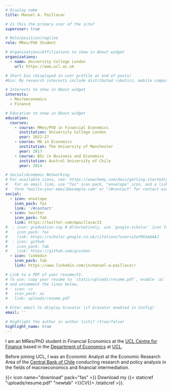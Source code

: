 ```yaml
---
# Display name
title: Manuel A. Paillacar

# Is this the primary user of the site?
superuser: true

# Role/position/tagline
role: MRes/PhD Student

# Organizations/Affiliations to show in About widget
organizations:
  - name: University College London
    url: https://www.ucl.ac.uk

# Short bio (displayed in user profile at end of posts)
#bio: My research interests include distributed robotics, mobile computing and programmable matter.

# Interests to show in About widget
interests:
  - Macroeconomics
  - Finance

# Education to show in About widget
education:
  courses:
    - course: MRes/PhD in Financial Economics
      institution: University College London
      year: 2022-27
    - course: MA in Economics
      institution: The University of Manchester
      year: 2017
    - course: BSc in Business and Economics
      institution: Austral University of Chile
      year: 2014

# Social/Academic Networking
# For available icons, see: https://wowchemy.com/docs/getting-started/page-builder/#icons
#   For an email link, use "fas" icon pack, "envelope" icon, and a link in the
#   form "mailto:your-email@example.com" or "/#contact" for contact widget.
social:
  - icon: envelope
    icon_pack: fas
    link: '/#contact'
  - icon: twitter
    icon_pack: fab
    link: https://twitter.com/mpaillacar23
#  - icon: graduation-cap # Alternatively, use `google-scholar` icon from `ai` icon pack
#    icon_pack: fas
#    link: https://scholar.google.co.uk/citations?user=sIwtMXoAAAAJ
#  - icon: github
#    icon_pack: fab
#    link: https://github.com/gcushen
  - icon: linkedin
    icon_pack: fab
    link: https://www.linkedin.com/in/manuel-a-paillacar/

# Link to a PDF of your resume/CV.
# To use: copy your resume to `static/uploads/resume.pdf`, enable `ai` icons in `params.toml`,
# and uncomment the lines below.
# - icon: cv
#   icon_pack: ai
#   link: uploads/resume.pdf

# Enter email to display Gravatar (if Gravatar enabled in Config)
email: ''

# Highlight the author in author lists? (true/false)
highlight_name: true
---
```


I am an MRes/PhD student in Financial Economics at the [UCL Centre for Finance](https://centreforfinance.org) based in the [Department of Economics](https://www.ucl.ac.uk/economics/) at [UCL](https://www.ucl.ac.uk).

Before joining UCL, I was an Economic Analyst at the Economic Research Area of the [Central Bank of Chile](https://portalbiblioteca.bcentral.cl/en/web/banco-central/) conducting research and policy analysis in the fields of macroeconomics and financial intermediation.

{{< icon name="download" pack="fas" >}} Download my {{< staticref "uploads/resume.pdf" "newtab" >}}CV{{< /staticref >}}.

